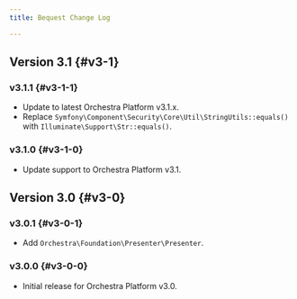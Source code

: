 ```yaml
---
title: Bequest Change Log

---
```


## Version 3.1 {#v3-1}

### v3.1.1 {#v3-1-1}

* Update to latest Orchestra Platform v3.1.x.
* Replace `Symfony\Component\Security\Core\Util\StringUtils::equals()` with `Illuminate\Support\Str::equals()`.

### v3.1.0 {#v3-1-0}

* Update support to Orchestra Platform v3.1.

## Version 3.0 {#v3-0}

### v3.0.1 {#v3-0-1}

* Add `Orchestra\Foundation\Presenter\Presenter`.

### v3.0.0 {#v3-0-0}

* Initial release for Orchestra Platform v3.0.
